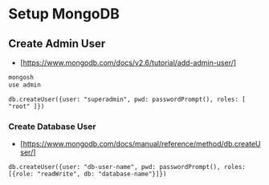 # Setup MongoDB

## Create Admin User
- [https://www.mongodb.com/docs/v2.6/tutorial/add-admin-user/]
```bash
mongosh
use admin
```
```db.createUser({user: "superadmin", pwd: passwordPrompt(), roles: [ "root" ]})```

### Create Database User
- [https://www.mongodb.com/docs/manual/reference/method/db.createUser/]

```
db.createUser({user: "db-user-name", pwd: passwordPrompt(), roles: [{role: "readWrite", db: "database-name"}]})
```
